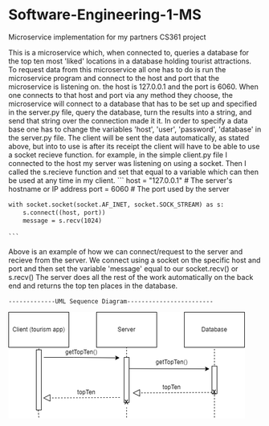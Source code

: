 # Software-Engineering-1-MS
Microservice implementation for my partners CS361 project

This is a microservice which, when connected to, queries a database for the top ten most 'liked' locations in a database holding tourist attractions.
To request data from this microservice all one has to do is run the microservice program and connect to the host and port that the microservice is listening on.
    the host is 127.0.0.1 and the port is 6060.
When one connects to that host and port via any method they choose, the microservice will connect to a database that has to be set up and specified in the server.py file,
    query the database, turn the results into a string, and send that string over the connection made it it. 
In order to specify a data base one has to change the variables 'host', 'user', 'password', 'database' in the server.py file.
The client will be sent the data automatically, as stated above, but into to use is after its receipt the client will have to be able to use a socket recieve function.
    for example, in the simple client.py file I connected to the host my server was listening on using a socket. Then I called the s.recieve function and set that equal to
    a variable which can then be used at any time in my client.
    ```
    host = "127.0.0.1"  # The server's hostname or IP address
    port = 6060  # The port used by the server

    with socket.socket(socket.AF_INET, socket.SOCK_STREAM) as s:
        s.connect((host, port))
        message = s.recv(1024)

    ```
Above is an example of how we can connect/request to the server and recieve from the server. We connect using a socket on the specific host and port and then set the variable
    'message' equal to our socket.recv() or s.recv() The server does all the rest of the work automatically on the back end and returns the top ten places in the database.


    -------------UML Sequence Diagram------------------------
![UML sequence diagram](UML.png)